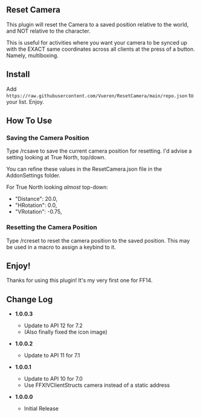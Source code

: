 ## Reset Camera

This plugin will reset the Camera to a saved position relative to the world, and NOT relative to the character.

This is useful for activities where you want your camera to be synced up with the EXACT same coordinates across all clients at the press of a button. Namely, multiboxing.

## Install

Add `https://raw.githubusercontent.com/Vueren/ResetCamera/main/repo.json` to your list. Enjoy.

## How To Use

### Saving the Camera Position

Type /rcsave to save the current camera position for resetting. I'd advise a setting looking at True North, top/down.

You can refine these values in the ResetCamera.json file in the AddonSettings folder.

For True North looking *almost* top-down:
- "Distance": 20.0,
- "HRotation": 0.0,
- "VRotation": -0.75,

### Resetting the Camera Position

Type /rcreset to reset the camera position to the saved position. This may be used in a macro to assign a keybind to it.

## Enjoy!

Thanks for using this plugin! It's my very first one for FF14.

## Change Log

- **1.0.0.3**
  - Update to API 12 for 7.2
  - (Also finally fixed the icon image)

- **1.0.0.2**
  - Update to API 11 for 7.1

- **1.0.0.1**
  - Update to API 10 for 7.0
  - Use FFXIVClientStructs camera instead of a static address 

- **1.0.0.0**
  - Initial Release
